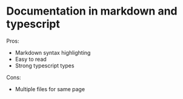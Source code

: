 # Documentation in markdown and typescript

Pros:
- Markdown syntax highlighting
- Easy to read
- Strong typescript types

Cons:
- Multiple files for same page